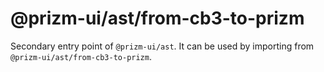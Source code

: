 # @prizm-ui/ast/from-cb3-to-prizm

Secondary entry point of `@prizm-ui/ast`. It can be used by importing from `@prizm-ui/ast/from-cb3-to-prizm`.
